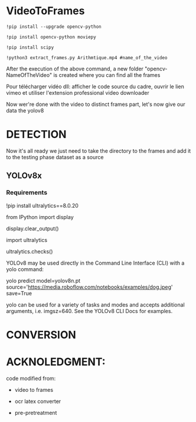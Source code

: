 # VideoToFrames

```
!pip install --upgrade opencv-python

!pip install opencv-python moviepy

!pip install scipy

!python3 extract_frames.py Arithmtique.mp4 #name_of_the_video
```

After the execution of the above command, a new folder "opencv-NameOfTheVideo" is created where you can find all the frames

Pour télécharger vidéo dll: afficher le code source du cadre, ouvrir le lien vimeo et utiliser l'extension professional video downloader

Now wer're done with the video to distinct frames part, let's now give our data the yolov8

# DETECTION
Now it's all ready we just need to take the directory to the frames and add it to the testing phase dataset as a source

 ## YOLOv8x
 ### Requirements
 !pip install ultralytics==8.0.20

 from IPython import display

 display.clear_output()

 import ultralytics
 
 ultralytics.checks()


YOLOv8 may be used directly in the Command Line Interface (CLI) with a yolo command:

yolo predict model=yolov8n.pt source='https://media.roboflow.com/notebooks/examples/dog.jpeg' save=True

yolo can be used for a variety of tasks and modes and accepts additional arguments, i.e. imgsz=640. See the YOLOv8 CLI Docs for examples.

# CONVERSION

# ACKNOLEDGMENT:
code modified from:

- video to frames

- ocr latex converter

- pre-pretreatment